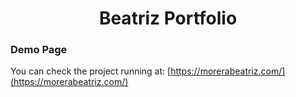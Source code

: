 <h1 align="center">
  Beatriz Portfolio
</h1>

<h3>Demo Page</h3>

You can check the project running at:
[https://morerabeatriz.com/](https://morerabeatriz.com/)
